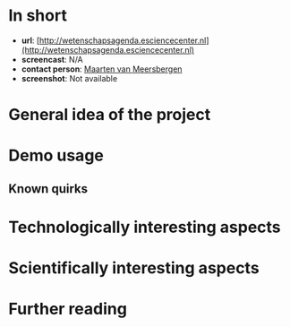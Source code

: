 # In short

- **url**: [http://wetenschapsagenda.esciencecenter.nl](http://wetenschapsagenda.esciencecenter.nl)
- **screencast**: N/A
- **contact person**: [Maarten van Meersbergen](https://www.esciencecenter.nl/profile/maarten-van-meersbergen-msc)
- **screenshot**: Not available


# General idea of the project



# Demo usage

## Known quirks

# Technologically interesting aspects

# Scientifically interesting aspects

# Further reading




